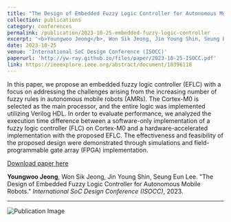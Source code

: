 ```yaml
---
title: "The Design of Embedded Fuzzy Logic Controller for Autonomous Mobile Robots"
collection: publications
category: conferences
permalink: /publication/2023-10-25-embedded-fuzzy-logic-controller
excerpt: '<b>Youngwoo Jeong</b>, Won Sik Jeong, Jin Young Shin, Seung Eun Lee. &quot;The Design of Embedded Fuzzy Logic Controller for Autonomous Mobile Robots.&quot; <i>International SoC Design Conference (ISOCC)</i>, 2023.'
date: 2023-10-25
venue: 'International SoC Design Conference (ISOCC)'
paperurl: 'http://yw-ray.github.io/files/paper/2023-10-25-ISOCC.pdf'
link: https://ieeexplore.ieee.org/abstract/document/10396118
---
```

In this paper, we propose an embedded fuzzy logic controller (EFLC) with a focus on addressing the challenges arising from the increasing number of fuzzy rules in autonomous mobile robots (AMRs). The Cortex-M0 is selected as the main processor, and the entire logic was implemented utilizing Verilog HDL. In order to evaluate performance, we analyzed the execution time difference between a software-only implementation of a fuzzy logic controller (FLC) on Cortex-M0 and a hardware-accelerated implementation with the proposed EFLC. The effectiveness and feasibility of the proposed design were demonstrated through simulations and field-programmable gate array (FPGA) implementation.

<a href='http://yw-ray.github.io/files/paper/2023-10-25-ISOCC.pdf'>Download paper here</a>

<b>Youngwoo Jeong</b>, Won Sik Jeong, Jin Young Shin, Seung Eun Lee. &quot;The Design of Embedded Fuzzy Logic Controller for Autonomous Mobile Robots.&quot; <i>International SoC Design Conference (ISOCC)</i>, 2023.

---

![Publication Image](http://yw-ray.github.io/files/image/2023_isocc_yw.jpg)
